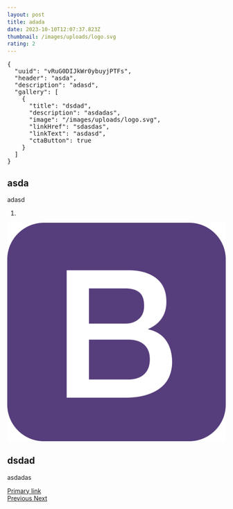```yaml
---
layout: post
title: adada
date: 2023-10-10T12:07:37.823Z
thumbnail: /images/uploads/logo.svg
rating: 2
---
```

<section carousel-single>
        <div class="carousel carousel-single slide" id="vRuG0DIJkWr0ybuyjPTFs"  data-ride="carousel">
            <pre>{
  "uuid": "vRuG0DIJkWr0ybuyjPTFs",
  "header": "asda",
  "description": "adasd",
  "gallery": [
    {
      "title": "dsdad",
      "description": "asdadas",
      "image": "/images/uploads/logo.svg",
      "linkHref": "sdasdas",
      "linkText": "asdasd",
      "ctaButton": true
    }
  ]
}</pre>
            <div className="carousel-header"><h1>asda</h1></div><div className="carousel-description"><p>adasd</p></div><ol class="carousel-indicators"><li data-target="#vRuG0DIJkWr0ybuyjPTFs" data-slide-to="0" class="active"></li>
            </ol>
            <div class="carousel-inner"><div class="carousel-item"><img class="carousel-image d-block w-100" src="/images/logo.svg" alt="First slide"><div class="carousel-item-content"><div className="carousel-title"><h1>dsdad</h1></div><div className="carousel-description"><p>asdadas</p></div><a href="sdasdas" class="carousel-link btn btn-primary">Primary link</a></div></div>
                </div>
            <a class="carousel-control-prev" href="#vRuG0DIJkWr0ybuyjPTFs" role="button" data-slide="prev">
                <span class="carousel-control-prev-icon" aria-hidden="true"></span>
                <span class="sr-only">Previous</span>
            </a>
            <a class="carousel-control-next" href="#vRuG0DIJkWr0ybuyjPTFs" role="button" data-slide="next">
                <span class="carousel-control-next-icon" aria-hidden="true"></span>
                <span class="sr-only">Next</span>
            </a>
        </div>
                        </section>
